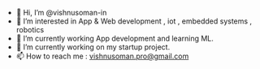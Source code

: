- 👋 Hi, I’m @vishnusoman-in
- 👀 I’m interested in App & Web development , iot , embedded systems , robotics
- 🌱 I’m currently working App development and learning ML.
- 💞️ I’m currently working on my startup project.
- 📫 How to reach me : vishnusoman.pro@gmail.com

<!---
vishnusoman-in/vishnusoman-in is a ✨ special ✨ repository because its `README.md` (this file) appears on your GitHub profile.
You can click the Preview link to take a look at your changes.
--->
